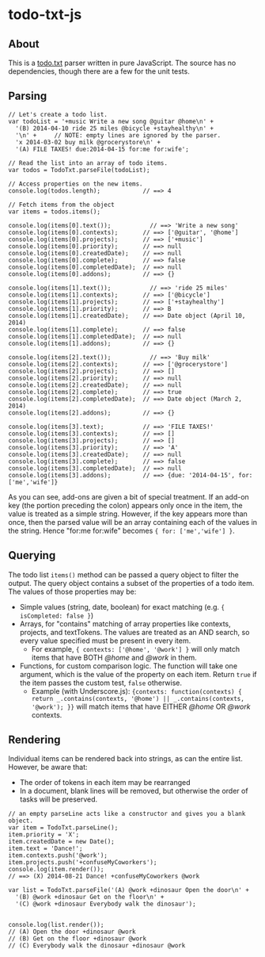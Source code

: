 todo-txt-js
===========

About
-----

This is a [todo.txt](https://github.com/ginatrapani/todo.txt-cli/wiki/The-Todo.txt-Format) parser written in pure JavaScript.
The source has no dependencies, though there are a few for the unit tests.

Parsing
-------

```
// Let's create a todo list.
var todoList = '+music Write a new song @guitar @home\n' + 
  '(B) 2014-04-10 ride 25 miles @bicycle +stayhealthy\n' + 
  '\n' +     // NOTE: empty lines are ignored by the parser.
  'x 2014-03-02 buy milk @grocerystore\n' + 
  '(A) FILE TAXES! due:2014-04-15 for:me for:wife';

// Read the list into an array of todo items.
var todos = TodoTxt.parseFile(todoList);

// Access properties on the new items.
console.log(todos.length);            // ==> 4

// Fetch items from the object
var items = todos.items();            

console.log(items[0].text());           // ==> 'Write a new song'
console.log(items[0].contexts);       // ==> ['@guitar', '@home']
console.log(items[0].projects);       // ==> ['+music']
console.log(items[0].priority);       // ==> null
console.log(items[0].createdDate);    // ==> null
console.log(items[0].complete);       // ==> false
console.log(items[0].completedDate);  // ==> null
console.log(items[0].addons);         // ==> {}

console.log(items[1].text());           // ==> 'ride 25 miles'
console.log(items[1].contexts);       // ==> ['@bicycle']
console.log(items[1].projects);       // ==> ['+stayhealthy']
console.log(items[1].priority);       // ==> B
console.log(items[1].createdDate);    // ==> Date object (April 10, 2014)
console.log(items[1].complete);       // ==> false
console.log(items[1].completedDate);  // ==> null
console.log(items[1].addons);         // ==> {}

console.log(items[2].text());           // ==> 'Buy milk'
console.log(items[2].contexts);       // ==> ['@grocerystore']
console.log(items[2].projects);       // ==> []
console.log(items[2].priority);       // ==> null
console.log(items[2].createdDate);    // ==> null
console.log(items[2].complete);       // ==> true
console.log(items[2].completedDate);  // ==> Date object (March 2, 2014)
console.log(items[2].addons);         // ==> {}

console.log(items[3].text);           // ==> 'FILE TAXES!'
console.log(items[3].contexts);       // ==> []
console.log(items[3].projects);       // ==> []
console.log(items[3].priority);       // ==> 'A'
console.log(items[3].createdDate);    // ==> null
console.log(items[3].complete);       // ==> false
console.log(items[3].completedDate);  // ==> null
console.log(items[3].addons);         // ==> {due: '2014-04-15', for: ['me','wife']} 
```

As you can see, add-ons are given a bit of special treatment. If an add-on key (the portion preceding the colon) appears 
only once in the item, the value is treated as a simple string. However, if the key appears more than once, 
then the parsed value will be an array containing each of the values in the string. Hence "for:me for:wife" becomes `{ for: ['me','wife'] }`.

Querying
--------
The todo list `items()` method can be passed a query object to filter the output. The query object contains a subset of the 
properties of a todo item. The values of those properties may be:

* Simple values (string, date, boolean) for exact matching (e.g. `{ isCompleted: false }`)
* Arrays, for "contains" matching of array properties like contexts, projects, and textTokens. The values are treated as an AND search, so every value specified must be present in every item.
  * For example, `{ contexts: ['@home', '@work'] }` will only match items that have BOTH *@home* and *@work* in them.
* Functions, for custom comparison logic. The function will take one argument, which is the value of the property on each item. Return `true` if the item passes the custom test, `false` otherwise.
  * Example (with Underscore.js): `{contexts: function(contexts) { return _.contains(contexts, '@home') || _.contains(contexts, '@work'); }}` will match items that have EITHER *@home* OR *@work* contexts.


Rendering
---------

Individual items can be rendered back into strings, as can the entire list. However, be aware that:

* The order of tokens in each item may be rearranged
* In a document, blank lines will be removed, but otherwise the order of tasks will be preserved.


```
// an empty parseLine acts like a constructor and gives you a blank object.
var item = TodoTxt.parseLine();       
item.priority = 'X';
item.createdDate = new Date();
item.text = 'Dance!';
item.contexts.push('@work');
item.projects.push('+confuseMyCoworkers');
console.log(item.render());           
// ==> (X) 2014-08-21 Dance! +confuseMyCoworkers @work

var list = TodoTxt.parseFile('(A) @work +dinosaur Open the door\n' +
  '(B) @work +dinosaur Get on the floor\n' +
  '(C) @work +dinosaur Everybody walk the dinosaur');


console.log(list.render());
// (A) Open the door +dinosaur @work
// (B) Get on the floor +dinosaur @work
// (C) Everybody walk the dinosaur +dinosaur @work

```



